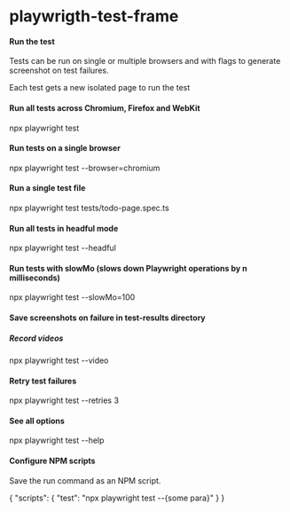 # playwrigth-test-frame

#### Run the test

Tests can be run on single or multiple browsers and with flags to generate screenshot on test failures.

Each test gets a new isolated page to run the test

#### Run all tests across Chromium, Firefox and WebKit

npx playwright test

#### Run tests on a single browser

npx playwright test --browser=chromium

#### Run a single test file

npx playwright test tests/todo-page.spec.ts

#### Run all tests in headful mode

npx playwright test --headful

#### Run tests with slowMo (slows down Playwright operations by n milliseconds)

npx playwright test --slowMo=100

#### Save screenshots on failure in test-results directory

##### Record videos

npx playwright test --video

#### Retry test failures

npx playwright test --retries 3

#### See all options

npx playwright test --help

#### Configure NPM scripts

Save the run command as an NPM script.

{
"scripts": {
"test": "npx playwright test --{some para}"
}
}
